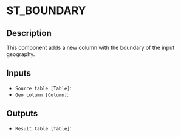 
# ST_BOUNDARY
## Description

 This component adds a new column with the boundary of the input geography.
 
## Inputs
* `Source table [Table]`: 
* `Geo column [Column]`: 

## Outputs
* `Result table [Table]`: 
